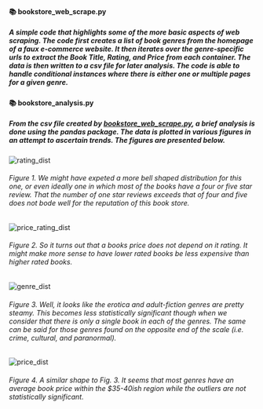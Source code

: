 #### :books: bookstore_web_scrape.py
##### A simple code that highlights some of the more basic aspects of web scraping. The code first creates a list of book genres from the homepage of a faux e-commerce website. It then iterates over the genre-specific urls to extract the *Book Title*, *Rating*, and *Price* from each container. The data is then written to a csv file for later analysis. The code is able to handle conditional instances where there is either one or multiple pages for a given genre. 

#### :books: bookstore_analysis.py

##### From the csv file created by [bookstore_web_scrape.py](https://github.com/Josh-Em/Data-Collection/blob/main/bookstore_web_scrape.py), a brief analysis is done using the pandas package. The data is plotted in various figures in an attempt to ascertain trends. The figures are presented below. 

![rating_dist](https://user-images.githubusercontent.com/98699929/153882568-885b2613-a51a-40bb-9778-a5e9f623ba03.png)

###### Figure 1. We might have expeted a more bell shaped distribution for this one, or even ideally one in which most of the books have a four or five star review. That the number of one star reviews exceeds that of four and five does not bode well for the reputation of this book store. 

![price_rating_dist](https://user-images.githubusercontent.com/98699929/153882566-d4832fed-4e06-482e-9086-9a1c091b2a7f.png)

###### Figure 2. So it turns out that a books price does not depend on it rating. It might make more sense to have lower rated books be less expensive than higher rated books. 

![genre_dist](https://user-images.githubusercontent.com/98699929/153882561-04f56c16-4a38-4a17-afd0-9529ef6b30e4.png)

###### Figure 3. Well, it looks like the erotica and adult-fiction genres are pretty steamy. This becomes less statistically significant though when we consider that there is only a single book in each of the genres. The same can be said for those genres found on the opposite end of the scale (i.e. crime, cultural, and paranormal).

![price_dist](https://user-images.githubusercontent.com/98699929/153882564-1e9b9528-d08a-4ef0-8fc4-43772b00e87a.png)

###### Figure 4. A similar shape to Fig. 3. It seems that most genres have an average book price within the $35-40ish region while the outliers are not statistically significant. 




